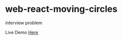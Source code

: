 # web-react-moving-circles
interview problem

Live Demo [Here](https://space-hound.github.io/web-react-moving-circles/)

